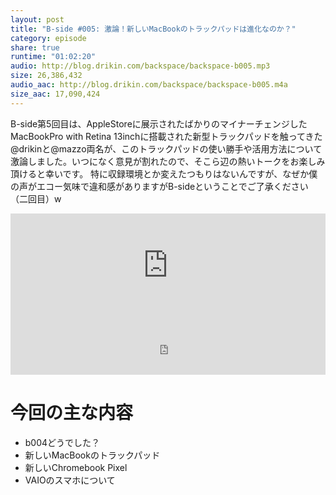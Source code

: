 ```yaml
---
layout: post
title: "B-side #005: 激論！新しいMacBookのトラックパッドは進化なのか？"
category: episode
share: true
runtime: "01:02:20"
audio: http://blog.drikin.com/backspace/backspace-b005.mp3
size: 26,386,432
audio_aac: http://blog.drikin.com/backspace/backspace-b005.m4a
size_aac: 17,090,424
---
```


B-side第5回目は、AppleStoreに展示されたばかりのマイナーチェンジしたMacBookPro with Retina 13inchに搭載された新型トラックパッドを触ってきた@drikinと@mazzo両名が、このトラックパッドの使い勝手や活用方法について激論しました。いつになく意見が割れたので、そこら辺の熱いトークをお楽しみ頂けると幸いです。
特に収録環境とか変えたつもりはないんですが、なぜか僕の声がエコー気味で違和感がありますがB-sideということでご了承ください（二回目）w

<iframe width="100%" height="166" scrolling="no" frameborder="no" src="https://w.soundcloud.com/player/?url=https%3A//api.soundcloud.com/tracks/195524234&amp;color=ff5500&amp;auto_play=false&amp;hide_related=false&amp;show_comments=true&amp;show_user=true&amp;show_reposts=false"></iframe>

<iframe src="http://backspace.fm/subscribes.html" width="100%" height="92" scrolling="no" frameborder="0"></iframe>

# 今回の主な内容

- b004どうでした？
- 新しいMacBookのトラックパッド
- 新しいChromebook Pixel
- VAIOのスマホについて
